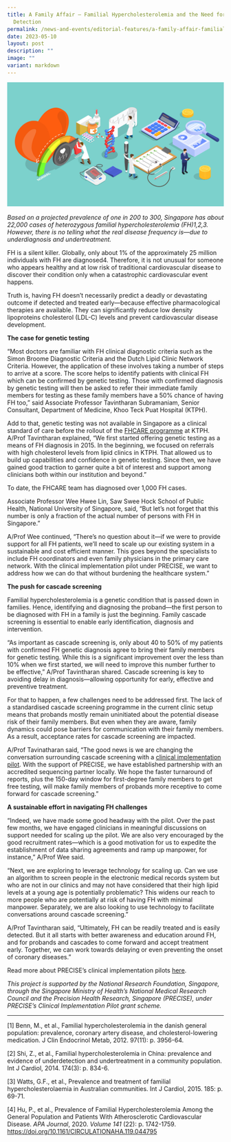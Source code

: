 ```yaml
---
title: A Family Affair – Familial Hypercholesterolemia and the Need for Early
  Detection
permalink: /news-and-events/editorial-features/a-family-affair-familial-hypercholesterolemia-and-the-need/
date: 2023-05-10
layout: post
description: ""
image: ""
variant: markdown
---
```

![](/images/Resources/Editorial%20Features/2023/precise-banner8_1400x800.jpg)

_Based on a projected prevalence of one in 200 to 300, Singapore has about 22,000 cases of heterozygous familial hypercholesterolemia (FH)1,2,3. However, there is no telling what the real disease frequency is—due to underdiagnosis and undertreatment._

FH is a silent killer. Globally, only about 1% of the approximately 25 million individuals with FH are diagnosed4. Therefore, it is not unusual for someone who appears healthy and at low risk of traditional cardiovascular disease to discover their condition only when a catastrophic cardiovascular event happens.

Truth is, having FH doesn’t necessarily predict a deadly or devastating outcome if detected and treated early—because effective pharmacological therapies are available. They can significantly reduce low density lipoproteins cholesterol (LDL-C) levels and prevent cardiovascular disease development.

**The case for genetic testing**

“Most doctors are familiar with FH clinical diagnostic criteria such as the Simon Broome Diagnostic Criteria and the Dutch Lipid Clinic Network Criteria. However, the application of these involves taking a number of steps to arrive at a score. The score helps to identify patients with clinical FH which can be confirmed by genetic testing. Those with confirmed diagnosis by genetic testing will then be asked to refer their immediate family members for testing as these family members have a 50% chance of having FH too,” said Associate Professor Tavintharan Subramaniam, Senior Consultant, Department of Medicine, Khoo Teck Puat Hospital (KTPH).

Add to that, genetic testing was not available in Singapore as a clinical standard of care before the rollout of the [FHCARE programme](https://www.ktph.com.sg/healthprofessionals/Pages/clinical-research-highlights-publications.aspx) at KTPH. A/Prof Tavintharan explained, “We first started offering genetic testing as a means of FH diagnosis in 2015. In the beginning, we focused on referrals with high cholesterol levels from lipid clinics in KTPH. That allowed us to build up capabilities and confidence in genetic testing. Since then, we have gained good traction to garner quite a bit of interest and support among clinicians both within our institution and beyond.”

To date, the FHCARE team has diagnosed over 1,000 FH cases.

Associate Professor Wee Hwee Lin, Saw Swee Hock School of Public Health, National University of Singapore, said, “But let’s not forget that this number is only a fraction of the actual number of persons with FH in Singapore.”

A/Prof Wee continued, “There’s no question about it—if we were to provide support for all FH patients, we’ll need to scale up our existing system in a sustainable and cost efficient manner. This goes beyond the specialists to include FH coordinators and even family physicians in the primary care network. With the clinical implementation pilot under PRECISE, we want to address how we can do that without burdening the healthcare system.”

**The push for cascade screening**

Familial hypercholesterolemia is a genetic condition that is passed down in families. Hence, identifying and diagnosing the proband—the first person to be diagnosed with FH in a family is just the beginning. Family cascade screening is essential to enable early identification, diagnosis and intervention.

“As important as cascade screening is, only about 40 to 50% of my patients with confirmed FH genetic diagnosis agree to bring their family members for genetic testing. While this is a significant improvement over the less than 10% when we first started, we will need to improve this number further to be effective,” A/Prof Tavintharan shared. Cascade screening is key to avoiding delay in diagnosis—allowing opportunity for early, effective and preventive treatment.

For that to happen, a few challenges need to be addressed first. The lack of a standardised cascade screening programme in the current clinic setup means that probands mostly remain uninitiated about the potential disease risk of their family members. But even when they are aware, family dynamics could pose barriers for communication with their family members. As a result, acceptance rates for cascade screening are impacted.

A/Prof Tavinatharan said, “The good news is we are changing the conversation surrounding cascade screening with a [clinical implementation pilot](/news-and-events/editorial-features/getting-to-the-heart-of-the-matter/). With the support of PRECISE, we have established partnership with an accredited sequencing partner locally. We hope the faster turnaround of reports, plus the 150-day window for first-degree family members to get free testing, will make family members of probands more receptive to come forward for cascade screening.”

**A sustainable effort in navigating FH challenges**

“Indeed, we have made some good headway with the pilot. Over the past few months, we have engaged clinicians in meaningful discussions on support needed for scaling up the pilot. We are also very encouraged by the good recruitment rates—which is a good motivation for us to expedite the establishment of data sharing agreements and ramp up manpower, for instance,” A/Prof Wee said.

“Next, we are exploring to leverage technology for scaling up. Can we use an algorithm to screen people in the electronic medical records system but who are not in our clinics and may not have considered that their high lipid levels at a young age is potentially problematic? This widens our reach to more people who are potentially at risk of having FH with minimal manpower. Separately, we are also looking to use technology to facilitate conversations around cascade screening.”

A/Prof Tavintharan said, “Ultimately, FH can be readily treated and is easily detected. But it all starts with better awareness and education around FH, and for probands and cascades to come forward and accept treatment early. Together, we can work towards delaying or even preventing the onset of coronary diseases.”

Read more about PRECISE’s clinical implementation pilots [here](https://www.npm.sg/cip/).

_This project is supported by the National Research Foundation, Singapore, through the Singapore Ministry of Health’s National Medical Research Council and the Precision Health Research, Singapore (PRECISE), under PRECISE’s Clinical Implementation Pilot grant scheme._

* * *

\[1\] Benn, M., et al., Familial hypercholesterolemia in the danish general population: prevalence, coronary artery disease, and cholesterol-lowering medication. J Clin Endocrinol Metab, 2012. 97(11): p. 3956-64.

\[2\] Shi, Z., et al., Familial hypercholesterolemia in China: prevalence and evidence of underdetection and undertreatment in a community population. Int J Cardiol, 2014. 174(3): p. 834-6.

\[3\] Watts, G.F., et al., Prevalence and treatment of familial hypercholesterolaemia in Australian communities. Int J Cardiol, 2015. 185: p. 69-71.

\[4\] Hu, P., et al., Prevalence of Familial Hypercholesterolemia Among the General Population and Patients With Atherosclerotic Cardiovascular Disease. _APA Journal_, 2020. _Volume 141_ (22): p. 1742-1759. https://doi.org/10.1161/CIRCULATIONAHA.119.044795